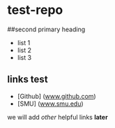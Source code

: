 # test-repo
##second primary heading
* list 1
* list 2
* list 3

## links test
* [Github] (www.github.com)
* [SMU] (www.smu.edu)

we will add *other* helpful links **later**
